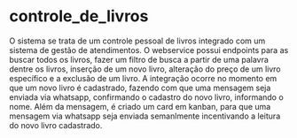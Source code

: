 # controle_de_livros
O sistema se trata de um controle pessoal de livros integrado com um sistema de gestão de atendimentos. O webservice possui endpoints para as buscar todos os livros, fazer um filtro de busca a partir de uma palavra dentre os livros, inserção de um novo livro, alteração do preço de um livro específico e a exclusão de um livro. A integração ocorre no momento em que um novo livro é cadastrado, fazendo com que uma mensagem seja enviada via whatsapp, confirmando o cadastro do novo livro, informando o nome. Além da mensagem, é criado um card em kanban, para que uma mensagem via whatsapp seja enviada semanlmente incentivando a leitura do novo livro cadastrado.
